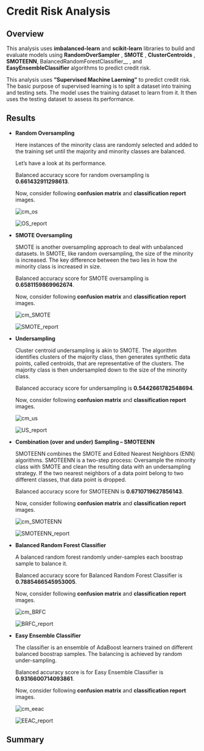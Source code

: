 # Credit Risk Analysis

## Overview

  This analysis uses __imbalanced-learn__ and __scikit-learn__ libraries to build and evaluate models using __RandomOverSampler__ , __SMOTE__ , __ClusterCentroids__ ,   __SMOTEENN__, BalancedRandomForestClassifier__ , and __EasyEnsembleClassifier__ algorithms to predict credit risk.
  
  This analysis uses __”Supervised Machine Laerning”__ to predict credit risk. The basic purpose of supervised learning is to split a dataset  into training and         testing sets. The model uses the training dataset to learn from it. It then uses the testing dataset to assess its performance.

## Results

* __Random Oversampling__

    Here instances of the minority class are randomly selected and added to the training set until the majority and minority classes are balanced.

    Let’s have a look at its performance.
  
    Balanced accuracy score for random oversampling is __0.661432911298613__.

    Now, consider following __confusion matrix__ and __classification report__ images. 
    
    ![cm_os](https://user-images.githubusercontent.com/107717882/195459070-a281cbc2-633c-46d8-9dae-9ffdeb91b3dc.png)
    

    ![OS_report](https://user-images.githubusercontent.com/107717882/195459090-73326a6d-925d-4d27-8fb8-2849ff12afac.png)

    
* __SMOTE Oversampling__

    SMOTE is another oversampling approach to deal with unbalanced datasets. In SMOTE, like random oversampling, the size of the minority is increased. The key             difference between the two lies in how the minority class is increased in size.
  
    Balanced accuracy score for SMOTE oversampling is __0.6581159869962674__.

    Now, consider following __confusion matrix__ and __classification report__ images. 
    
    ![cm_SMOTE](https://user-images.githubusercontent.com/107717882/195459151-62092df5-d29e-4d50-9005-2d2a594b9d96.png)


    ![SMOTE_report](https://user-images.githubusercontent.com/107717882/195459169-e5d9936a-b281-46c5-8e96-4d40b0c28f3d.png)

  
* __Undersampling__

    Cluster centroid undersampling is akin to SMOTE. The algorithm identifies clusters of the majority class, then generates synthetic data points, called centroids,       that are representative of the clusters. The majority class is then undersampled down to the size of the minority class.

    Balanced accuracy score for undersampling is __0.5442661782548694__.

    Now, consider following __confusion matrix__ and __classification report__ images. 
    
    ![cm_us](https://user-images.githubusercontent.com/107717882/195459191-20ab0fcd-631a-4284-91d4-005c8ce79f46.png)


    ![US_report](https://user-images.githubusercontent.com/107717882/195459214-51509943-5b9f-4574-9b84-1a1181d5047d.png)

  
* __Combination (over and under) Sampling – SMOTEENN__

    SMOTEENN combines the SMOTE and Edited Nearest Neighbors (ENN) algorithms. SMOTEENN is a two-step process: Oversample the minority class with SMOTE and clean the       resulting data with an undersampling strategy. If the two nearest neighbors of a data point belong to two different classes, that data point is dropped.

    Balanced accuracy score for SMOTEENN is __0.6710719627856143__.

    Now, consider following __confusion matrix__ and __classification report__ images. 
    
    ![cm_SMOTEENN](https://user-images.githubusercontent.com/107717882/195459253-2793927d-9514-4975-94d1-bbf3266b9379.png)


    ![SMOTEENN_report](https://user-images.githubusercontent.com/107717882/195459284-dfb0773c-7774-4a19-a880-c60346f9d644.png)


* __Balanced Random Forest Classifier__

    A balanced random forest randomly under-samples each boostrap sample to balance it.
      
    Balanced accuracy score for Balanced Random Forest Classifier is __0.7885466545953005__.
  
    Now, consider following __confusion matrix__ and __classification report__ images. 
    
    ![cm_BRFC](https://user-images.githubusercontent.com/107717882/195459315-c79a5218-6b3d-4275-ac4e-ec55ab573741.png)


    ![BRFC_report](https://user-images.githubusercontent.com/107717882/195459340-0aeb6c31-eeeb-4456-9f64-afee1a9b88e0.png)
    

* __Easy Ensemble Classifier__

    The classifier is an ensemble of AdaBoost learners trained on different balanced boostrap samples. The balancing is achieved by random under-sampling.
  
    Balanced accuracy score is for Easy Ensemble Classifier is  __0.9316600714093861__.
    
    Now, consider following __confusion matrix__ and __classification report__ images. 
    
    ![cm_eeac](https://user-images.githubusercontent.com/107717882/195459387-265d195d-7ad3-4438-b1d5-033f8606d267.png)

    ![EEAC_report](https://user-images.githubusercontent.com/107717882/195459408-493c52fc-b8e9-4e73-ba16-f6d4d3723ae8.png)

    

## Summary


